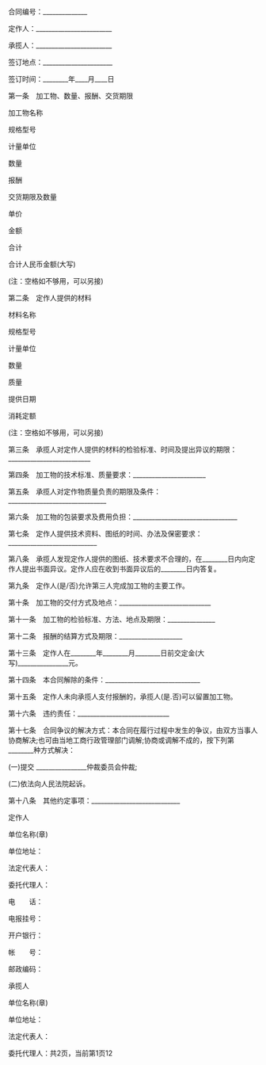 
 


合同编号：______________


定作人：________________________


承揽人：________________________


签订地点：______________________


签订时间：________年____月____日


第一条　加工物、数量、报酬、交货期限


加工物名称


规格型号


计量单位


数量


报酬


交货期限及数量


单价


金额


合计


合计人民币金额(大写)


(注：空格如不够用，可以另接)


第二条　定作人提供的材料


材料名称


规格型号


计量单位


数量


质量


提供日期


消耗定额


(注：空格如不够用，可以另接)


第三条　承揽人对定作人提供的材料的检验标准、时间及提出异议的期限：__________________________


第四条　加工物的技术标准、质量要求：_______________________


第五条　承揽人对定作物质量负责的期限及条件：_______________________________


第六条　加工物的包装要求及费用负担：_________________________________


第七条　定作人提供技术资料、图纸的时间、办法及保密要求：____________________________


第八条　承揽人发现定作人提供的图纸、技术要求不合理的，在________日内向定作人提出书面异议。定作人应在收到书面异议后的________日内答复。


第九条　定作人(是/否)允许第三人完成加工物的主要工作。


第十条　加工物的交付方式及地点：_____________________________


第十一条　加工物的检验标准、方法、地点及期限：_______________


第十二条　报酬的结算方式及期限：____________________


第十三条　定作人在________年________月________日前交定金(大写)________________元。


第十四条　本合同解除的条件：______________________________


第十五条　定作人未向承揽人支付报酬的，承揽人(是.否)可以留置加工物。


第十六条　违约责任：_____________________________


第十七条　合同争议的解决方式：本合同在履行过程中发生的争议，由双方当事人协商解决;也可由当地工商行政管理部门调解;协商或调解不成的，按下列第________种方式解决：


(一)提交 ________________仲裁委员会仲裁;


(二)依法向人民法院起诉。


第十八条　其他约定事项：____________________________


定作人


单位名称(章)


单位地址：


法定代表人：


委托代理人：


电　　话：


电报挂号：


开户银行：


帐　　号：


邮政编码：


承揽人


单位名称(章)


单位地址：


法定代表人：


委托代理人：共2页，当前第1页12
 


 

 
 
 
 
 
  


  
 

  


  


  
 
 
 
 

